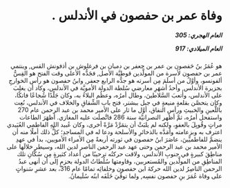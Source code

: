 <h1 dir="rtl">وفاة عمر بن حفصون في الأندلس .</h1>

<h5 dir="rtl">العام الهجري:  305

العام الميلادي: 917

</h5>

<p dir="rtl">هو عُمَرُ بنُ حَفصون بن عمر بن جعفر بن دميان بن فرغلوش بن أذفونش القس, وينتمي عمر بن حفصون لأسرة من المولَّدين قوطيَّة الأصل, فجَدُّه الأعلى وقت الفتح هو القِسُّ ألفونسو، وأوَّلُ من أسلَمَ مِن أسرته هو جدُّه الرابع جعفر, وابنُ حفصون هو رأس الخوارجِ بجزيرة الأندلس, وأحدُ أشهَرِ معارضي سُلطة الدولة الأمويَّة في الأندلس، وكاد أن يغلِبَ على الأندلس، وأتعبَ السَّلاطينَ، وطال أمرُه، وعظُم البلاءُ به، وكان جَلْدًا شُجاعًا فاتكًا، وكان يتحصَّن بقلعةٍ منيعةٍ في جبل ببشتر، فتح باب الشِّقاقِ والخلاف في الأندلس، نُعِت باللَّعينِ والخبيثِ ورأسِ النفاق، أوَّل ما ثار على الأمير محمد بن عبد الرحمن عام 270 واستفحل أمرُه، ثمَّ أظهر النصرانيَّة سنة 286 فاتَّصلَت عليه المغازي. أظهَرَ الطاعات مراتٍ وقُوبِلَ بالعفوِ، ولكنه لم يلبَثْ أن يتمَرَّدْ مَرَّةً أخرى، وكان عُبيد اللهِ الفاطمي العُبَيدي اعترف به وبزعامته وأمَدَّه بالذخائرِ والأسلحة ودعا له في المساجدِ؛ كلُّ ذلك أملًا منه أن ينضمَّ للفاطميِّينَ، عاصَرَ ابنُ حفصون في ثورته أربعةً مِن الأمراء الأمويين، بدأ في عهدِ الأمير محمد بن عبد الرحمن وحتى عهد عبد الرحمن الناصر لدين الله، وسيطر خلالَها على مناطِقَ كبيرةٍ في جنوبِ الأندلس، ولاقت حركتُه ترحيبًا من أعداد كثيرةٍ مِن سُكَّانِ تلك المناطِقِ من المولَّدين والمُستعربين، وقاومتها سُلُطاتُ الدولة بحزمٍ إلى أن أنهى عبدُ الرحمن الناصِرُ لدين الله حركةَ ابن حفصون وخلفائِه تمامًا عام 316، بعد عشرِ سَنواتٍ على وفاة عُمَرَ بنِ حفصون نفسِه, ولما توفِّيَ خَلَفَه ابنُه سُلَيمانُ.</p></br>
